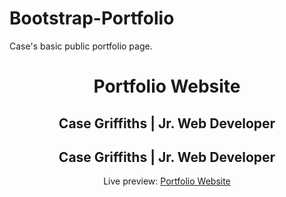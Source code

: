# Bootstrap-Portfolio
Case's basic public portfolio page.
<h1 align="center">Portfolio Website</h1>
<h2 align="center">Case Griffiths | Jr. Web Developer </h2>

<h2 align="center">Case Griffiths | Jr. Web Developer </h2>
<p align="center">Live preview: <a href="">Portfolio Website</a></p><br>
<p align="center">
<img src="">
